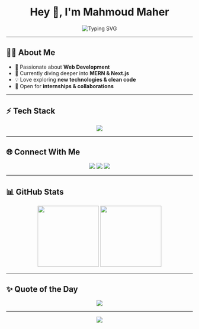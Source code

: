 <h1 align="center">Hey 👋, I'm Mahmoud Maher</h1>

<p align="center">
  <img src="https://readme-typing-svg.herokuapp.com?font=Fira+Code&pause=1000&color=36BCF7&center=true&vCenter=true&width=550&lines=Full+Stack+Web+Developer;Next.js+%7C+Node.js+%7C+MongoDB;Always+Learning+New+Tech" alt="Typing SVG" />
</p>

---

## 🧑‍💻 About Me  

- 🚀 Passionate about **Web Development**  
- 🌱 Currently diving deeper into **MERN & Next.js**  
- 💡 Love exploring **new technologies & clean code**  
- 🎯 Open for **internships & collaborations**  

---

## ⚡ Tech Stack  

<p align="center">
  <img src="https://skillicons.dev/icons?i=next,react,nodejs,express,mongodb,tailwind,js,ts,git,github,vscode,postman&theme=dark" />
</p>

---

## 🌐 Connect With Me  

<p align="center">
  <a href="mailto:mahmoudmaherofficial@gmail.com"><img src="https://img.shields.io/badge/Gmail-D14836?style=for-the-badge&logo=gmail&logoColor=white"/></a>
  <a href="https://www.linkedin.com/in/mahmoudmaherofficial2/"><img src="https://img.shields.io/badge/LinkedIn-0A66C2?style=for-the-badge&logo=linkedin&logoColor=white"/></a>
  <a href="https://github.com/mahmoudmaherofficial"><img src="https://img.shields.io/badge/GitHub-000?style=for-the-badge&logo=github&logoColor=white"/></a>
</p>

---

## 📊 GitHub Stats  

<p align="center">
  <img src="https://github-readme-stats.vercel.app/api?username=mahmoudmaherofficial&show_icons=true&theme=tokyonight" height="165"/>
  <img src="https://github-readme-streak-stats.herokuapp.com/?user=mahmoudmaherofficial&theme=tokyonight" height="165"/>
</p>

---

## ✨ Quote of the Day  

<p align="center">
  <img src="https://quotes-github-readme.vercel.app/api?type=horizontal&theme=tokyonight" />
</p>

---

<p align="center">
  <img src="https://capsule-render.vercel.app/api?type=waving&color=0:36BCF7,100:9B59B6&height=120&section=footer"/>
</p>
